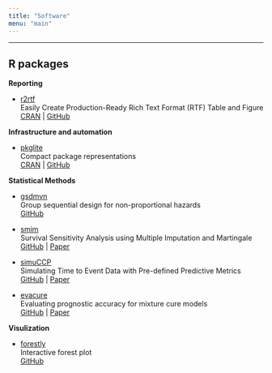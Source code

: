 ```yaml
---
title: "Software"
menu: "main"
---
```


<hr>

## R packages

**Reporting**

- [r2rtf](https://merck.github.io/r2rtf/) <br> Easily Create Production-Ready Rich Text Format (RTF) Table and Figure <br> [CRAN](https://cran.r-project.org/package=r2rtf) | [GitHub](https://github.com/Merck/r2rtf)

**Infrastructure and automation**

- [pkglite](https://merck.github.io/pkglite/) <br> Compact package representations <br> [CRAN](https://cran.r-project.org/package=pkglite) | [GitHub](https://github.com/Merck/pkglite)

**Statistical Methods**

- [gsdmvn](https://merck.github.io/gsdmvn/) <br> Group sequential design for non-proportional hazards <br>  [GitHub](https://github.com/Merck/gsdmvn)

- [smim](elong0527.github.io/smim/) <br> Survival Sensitivity Analysis using Multiple Imputation and Martingale <br> 
[GitHub](https://github.com/elong0527/smim) | [Paper](https://onlinelibrary.wiley.com/doi/full/10.1111/biom.13555)

- [simuCCP](elong0527.github.io/simuCCP/) <br> Simulating Time to Event Data with Pre-defined Predictive Metrics <br> 
[GitHub](https://github.com/elong0527/simuCCP) | [Paper](https://onlinelibrary.wiley.com/doi/full/10.1002/sim.8566)

- [evacure](https://github.com/elong0527/evacure) <br> Evaluating prognostic accuracy for mixture cure models <br> 
[GitHub](https://github.com/elong0527/evacure) | [Paper](https://academic.oup.com/biostatistics/article/19/1/14/3798781)

**Visulization** 

- [forestly](https://elong0527.github.io/forestly) <br> Interactive forest plot <br> [GitHub](https://github.com/elong0527/forestly)
